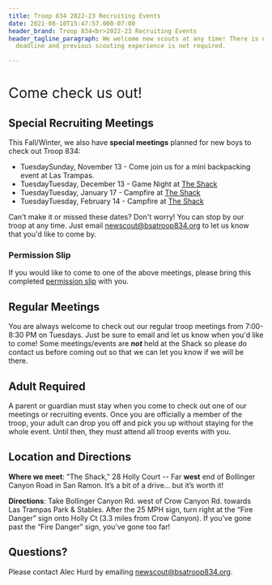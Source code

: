 ```yaml
---
title: Troop 834 2022-23 Recruiting Events
date: 2021-08-10T15:47:57.000-07:00
header_brand: Troop 834<br>2022-23 Recruiting Events
header_tagline_paragraph: We welcome new scouts at any time! There is no recruiting
  deadline and previous scouting experience is not required.

---
```

<h1 id="come-check-us-out" style="font-weight:normal;">Come check us out!</h1>

## Special Recruiting Meetings

<!--All of our special recruiting meetings have passed.  However, Troop 834 welcomes boys and their parents who are interested in visiting during our regular Tuesday night meetings at the Shack at any point in the year. -->

This Fall/Winter, we also have **special meetings** planned for new boys to check out Troop 834:

* <span class=fade>TuesdaySunday, November 13 - Come join us for a mini backpacking event at Las Trampas.</span>
* <span class=fade>TuesdayTuesday, December 13 - Game Night at [The Shack](https://sites.google.com/bsatroop834.org/home/about-834/location-and-directions?authuser=0)</fade>
* <span class=fade>TuesdayTuesday, January 17 - Campfire at [The Shack](https://sites.google.com/bsatroop834.org/home/about-834/location-and-directions?authuser=0)</span>
* <span class=fade>TuesdayTuesday, February 14 - Campfire at [The Shack](https://sites.google.com/bsatroop834.org/home/about-834/location-and-directions?authuser=0)</span>

Can't make it or missed these dates?  Don't worry!  You can stop by our troop at any time.  Just email newscout@bsatroop834.org to let us know that you'd like to come by.

### Permission Slip

If you would like to come to one of the above meetings, please bring this completed [permission slip](https://drive.google.com/file/d/1fBkzBuxIMfIprLwBjcdRPRiCMxd7mA_Y/view?usp=sharing "Permission Slip") with you.

## Regular Meetings

You are always welcome to check out our regular troop meetings from 7:00-8:30 PM on Tuesdays. Just be sure to email and let us know when you'd like to come! Some meetings/events are **_not_** held at the Shack so please do contact us before coming out so that we can let you know if we will be there.

## Adult Required

A parent or guardian must stay when you come to check out one of our meetings or recruiting events.  Once you are officially a member of the troop, your adult can drop you off and pick you up without staying for the whole event.  Until then, they must attend all troop events with you.

## Location and Directions

**Where we meet**: "The Shack," 28 Holly Court -- Far **west** end of Bollinger
Canyon Road in San Ramon. It’s a bit of a drive… but it’s worth it!

**Directions**: Take Bollinger Canyon Rd. west of Crow Canyon Rd. towards Las Trampas Park & Stables. After the 25 MPH sign, turn right at the “Fire Danger” sign onto Holly Ct (3.3 miles from Crow Canyon). If you’ve gone past the “Fire Danger” sign, you’ve gone too far!

## Questions?

Please contact Alec Hurd by emailing newscout@bsatroop834.org.